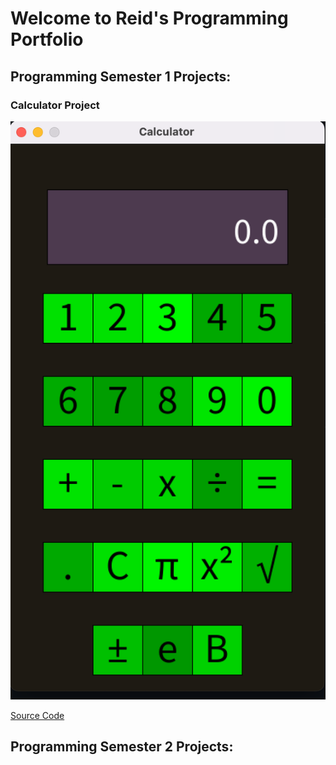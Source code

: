 # Welcome to Reid's Programming Portfolio

## Programming Semester 1 Projects:

### Calculator Project

![Calculator](https://github.com/Reid-Dzung/A-3-Programming-Portfolio/blob/gh-pages/Images/Screen%20Shot%202023-03-01%20at%2011.58.50%20AM.png?raw=true)

[Source Code](https://github.com/Reid-Dzung/A-3-Programming-Portfolio/tree/gh-pages/src/Calculator)

## Programming Semester 2 Projects:

